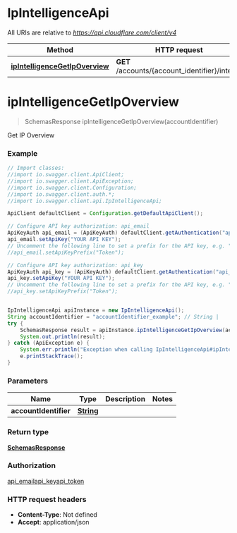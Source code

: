 # IpIntelligenceApi

All URIs are relative to *https://api.cloudflare.com/client/v4*

Method | HTTP request | Description
------------- | ------------- | -------------
[**ipIntelligenceGetIpOverview**](IpIntelligenceApi.md#ipIntelligenceGetIpOverview) | **GET** /accounts/{account_identifier}/intel/ip | Get IP Overview

<a name="ipIntelligenceGetIpOverview"></a>
# **ipIntelligenceGetIpOverview**
> SchemasResponse ipIntelligenceGetIpOverview(accountIdentifier)

Get IP Overview

### Example
```java
// Import classes:
//import io.swagger.client.ApiClient;
//import io.swagger.client.ApiException;
//import io.swagger.client.Configuration;
//import io.swagger.client.auth.*;
//import io.swagger.client.api.IpIntelligenceApi;

ApiClient defaultClient = Configuration.getDefaultApiClient();

// Configure API key authorization: api_email
ApiKeyAuth api_email = (ApiKeyAuth) defaultClient.getAuthentication("api_email");
api_email.setApiKey("YOUR API KEY");
// Uncomment the following line to set a prefix for the API key, e.g. "Token" (defaults to null)
//api_email.setApiKeyPrefix("Token");

// Configure API key authorization: api_key
ApiKeyAuth api_key = (ApiKeyAuth) defaultClient.getAuthentication("api_key");
api_key.setApiKey("YOUR API KEY");
// Uncomment the following line to set a prefix for the API key, e.g. "Token" (defaults to null)
//api_key.setApiKeyPrefix("Token");


IpIntelligenceApi apiInstance = new IpIntelligenceApi();
String accountIdentifier = "accountIdentifier_example"; // String | 
try {
    SchemasResponse result = apiInstance.ipIntelligenceGetIpOverview(accountIdentifier);
    System.out.println(result);
} catch (ApiException e) {
    System.err.println("Exception when calling IpIntelligenceApi#ipIntelligenceGetIpOverview");
    e.printStackTrace();
}
```

### Parameters

Name | Type | Description  | Notes
------------- | ------------- | ------------- | -------------
 **accountIdentifier** | [**String**](.md)|  |

### Return type

[**SchemasResponse**](SchemasResponse.md)

### Authorization

[api_email](../README.md#api_email)[api_key](../README.md#api_key)[api_token](../README.md#api_token)

### HTTP request headers

 - **Content-Type**: Not defined
 - **Accept**: application/json

